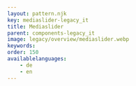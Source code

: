 ```yaml
---
layout: pattern.njk
key: mediaslider-legacy_it
title: Mediaslider
parent: components-legacy_it
image: legacy/overview/mediaslider.webp
keywords: 
order: 150
availablelanguages: 
    - de
    - en
---
```


